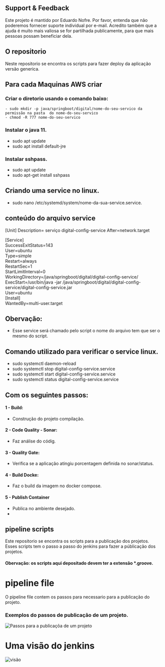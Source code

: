 ## Support & Feedback
Este projeto é mantido por Eduardo Nofre. Por favor, entenda que não poderemos fornecer suporte individual por e-mail. 
Acredito também que a ajuda é muito mais valiosa se for partilhada publicamente, para que mais pessoas possam beneficiar dela.

## O repositorio
Neste repositorio se encontra os scripts para fazer deploy da aplicação versão generica.

## Para cada Maquinas AWS criar
  ### Criar o diretorio usando o comando baixo:
    - sudo mkdir -p java/springboot/digital/nome-do-seu-servico da permissão na pasta  do nome-do-seu-servico
    - chmod -R 777 nome-do-seu-servico
  ### Instalar o java 11.
   - sudo apt update<br>
   - sudo apt install default-jre
  ### Instalar sshpass.
   - sudo apt update<br>
   - sudo apt-get install sshpass

## Criando uma service no linux.
  - sudo nano /etc/systemd/system/nome-da-sua-service.service.
  
## conteúdo do arquivo service
[Unit]
Description= serviço digital-config-service
After=network.target

[Service]<br>
  SuccessExitStatus=143<br>
  User=ubuntu<br>
  Type=simple<br>
  Restart=always<br>
  RestartSec=1<br>
  StartLimitInterval=0<br>
  WorkingDirectory=/java/springboot/digital/digital-config-service/<br>
  ExecStart=/usr/bin/java -jar /java/springboot/digital/digital-config-service/digital-config-service.jar<br>
  User=ubuntu<br>
[Install]<br>
  WantedBy=multi-user.target<br>
    
## Obervação: 
  - Esse service será chamado  pelo script o nome do arquivo tem que ser o mesmo do script.

## Comando utilizado para verificar o service linux.
  - sudo systemctl daemon-reload
  - sudo systemctl stop digital-config-service.service
  - sudo systemctl start digital-config-service.service
  - sudo systemctl status digital-config-service.service

## Com os seguintes passos:
 #### 1 -  Build: 
 - Construção do projeto compilação. 
 #### 2 - Code Quality - Sonar: 
 - Faz análise do códig.
 #### 3 - Quality Gate: 
 - Verifica se a aplicação atingiu porcentagem definida no sonar/status.
 #### 4 - Build Docke: 
 - Faz o build da imagem no docker compose.
 #### 5 - Publish Container 
 - Publica no ambiente desejado.
 - 
## pipeline scripts
Este repositorio se encontra os scripts para a publicação dos projetos. Esses scripts tem o passo a passo do jenkins para fazer a públicação dos projetos.
#### Obervação: os scripts aqui depositado devem ter a extensão *.groove.

# pipeline file
O pipeline file contem os passos para necessario para a publicação do projeto.

### Exemplos do passos de publicação  de um projeto.
![Passos para a publicaçõa de um projeto](https://miro.medium.com/v2/resize:fit:640/format:webp/1*SGuCtn2Gj_Q1fOg0MjBd9g.png)


# Uma visão do jenkins
![visão](https://www.cloudbees.com/sites/default/files/blog/pipeline-vis.png)

    
  
